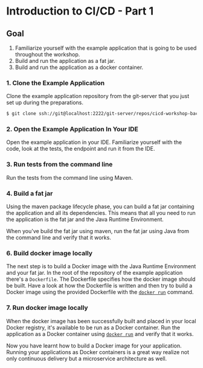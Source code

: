 # Introduction to CI/CD - Part 1

## Goal

1. Familiarize yourself with the example application that is going to be used throughout the workshop.
2. Build and run the application as a fat jar.
3. Build and run the application as a docker container.

### 1. Clone the Example Application

Clone the example application repository from the git-server that you just set up during the preparations.

```bash
$ git clone ssh://git@localhost:2222/git-server/repos/cicd-workshop-backend
```
### 2. Open the Example Application In Your IDE

Open the example application in your IDE. Familiarize yourself with the code, look at the tests, the endpoint and run it from the IDE.

### 3. Run tests from the command line

Run the tests from the command line using Maven.

### 4. Build a fat jar

Using the maven package lifecycle phase, you can build a fat jar containing the application and all its dependencies. This means that  all you need to run the application is the fat jar and the Java Runtime Environment.
 
When you've build the fat jar using maven, run the fat jar using Java from the command line and verify that it works.

### 6. Build docker image locally

The next step is to build a Docker image with the Java Runtime Environment and your fat jar. In the root of the repository of the example application there's
 a `Dockerfile`. The Dockerfile specifies how the docker image should be built. Have a look at how the Dockerfile is written and then try to build a Docker image
 using the provided Dockerfile with the [`docker run`](https://docs.docker.com/engine/reference/commandline/build/) command.

### 7. Run docker image locally

When the docker image has been successfully built and placed in your local Docker registry, it's available to be run as a Docker container. Run the application as a 
Docker container using [`docker run`](https://docs.docker.com/engine/reference/commandline/run/) and verify that it works.

Now you have learnt how to build a Docker image for your application. Running your applications as Docker containers is a great way realize not only continuous delivery but a
 microservice architecture as well. 
